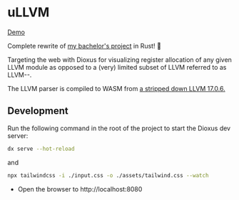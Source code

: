 # uLLVM

[Demo](https://tan.ge/ullvm)

Complete rewrite of [my bachelor's project](https://tan.ge/portfolio/llvm--2/)
in Rust! 🦀

Targeting the web with Dioxus for visualizing register allocation of any given
LLVM module as opposed to a (very) limited subset of LLVM referred to as LLVM--.

The LLVM parser is compiled to WASM from [a stripped down LLVM 17.0.6.](https://github.com/s1gtrap/llvm-project/tree/lean-17)

## Development

Run the following command in the root of the project to start the Dioxus dev server:

```bash
dx serve --hot-reload
```

and

```bash
npx tailwindcss -i ./input.css -o ./assets/tailwind.css --watch
```

- Open the browser to http://localhost:8080
